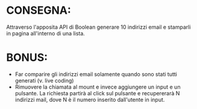 # CONSEGNA:
Attraverso l'apposita API di Boolean generare 10 indirizzi email e stamparli in pagina all'interno di una lista.
# BONUS:
- Far comparire gli indirizzi email solamente quando sono stati tutti generati (v. live coding)
- Rimuovere la chiamata al mount e invece aggiungere un input e un pulsante. La richiesta partirà al click sul pulsante e recupererarà N indirizzi mail, dove N è il numero inserito dall'utente in input.